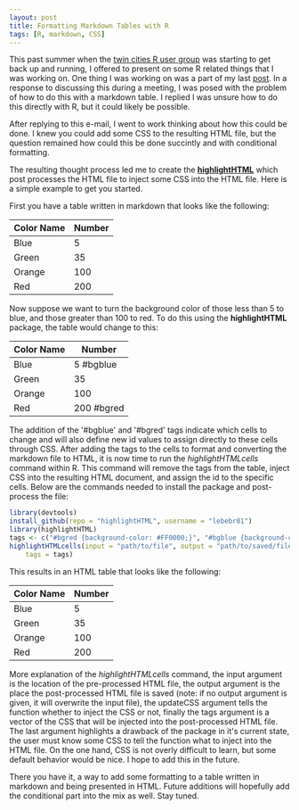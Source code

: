 ```yaml
---
layout: post
title: Formatting Markdown Tables with R
tags: [R, markdown, CSS]
---
```


This past summer when the [twin cities R user group](http://www.meetup.com/twincitiesrug/) was starting to get back up and running, I offered to present on some R related things that I was working on.  One thing I was working on was a part of my last [post](http://http://educate-r.org/2013/09/28/ConditionalFormat/).  In a response to discussing this during a meeting, I was posed with the problem of how to do this with a markdown table.  I replied I was unsure how to do this directly with R, but it could likely be possible.

After replying to this e-mail, I went to work thinking about how this could be done.  I knew you could add some CSS to the resulting HTML file, but the question remained how could this be done succintly and with conditional formatting.

The resulting thought process led me to create the **[highlightHTML](https://github.com/lebebr01/highlightHTML)** which post processes the HTML file to inject some CSS into the HTML file.  Here is a simple example to get you started.

First you have a table written in markdown that looks like the following:

| Color Name | Number   |  
|------------|----------|  
| Blue       | 5        |  
| Green      | 35       |  
| Orange     | 100      |  
| Red        | 200      |  

Now suppose we want to turn the background color of those less than 5 to blue, and those greater than 100 to red.  To do this using the **highlightHTML** package, the table would change to this:

| Color Name | Number     |  
|------------|------------|  
| Blue       | 5  #bgblue |  
| Green      | 35         |  
| Orange     | 100        |  
| Red        | 200 #bgred |  

The addition of the '#bgblue' and '#bgred' tags indicate which cells to change and will also define new id values to assign directly to these cells through CSS.  After adding the tags to the cells to format and converting the markdown file to HTML, it is now time to run the *highlightHTMLcells* command within R.  This command will remove the tags from the table, inject CSS into the resulting HTML document, and assign the id to the specific cells.  Below are the commands needed to install the package and post-process the file:


```r
library(devtools)
install_github(repo = "highlightHTML", username = "lebebr01")
library(highlightHTML)
tags <- c("#bgred {background-color: #FF0000;}", "#bgblue {background-color: #0000FF;}")
highlightHTMLcells(input = "path/to/file", output = "path/to/saved/file", updateCSS = TRUE, 
    tags = tags)
```


This results in an HTML table that looks like the following:

<table><thead>
<tr>
<th>Color Name</th>
<th>Number</th>
</tr>
</thead><tbody>
<tr>
<td>Blue</td>
<td id='bgblue'>5 </td>
</tr>
<tr>
<td>Green</td>
<td>35</td>
</tr>
<tr>
<td>Orange</td>
<td>100</td>
</tr>
<tr>
<td>Red</td>
<td id='bgred'>200</td>
</tr>
</tbody></table>

More explanation of the *highlightHTMLcells* command, the input argument is the location of the pre-processed HTML file, the output argument is the place the post-processed HTML file is saved (note: if no output argument is given, it will overwrite the input file), the updateCSS argument tells the function whether to inject the CSS or not, finally the tags argument is a vector of the CSS that will be injected into the post-processed HTML file.  The last argument highlights a drawback of the package in it's current state, the user must know some CSS to tell the function what to inject into the HTML file.  On the one hand, CSS is not overly difficult to learn, but some default behavior would be nice.  I hope to add this in the future.

There you have it, a way to add some formatting to a table written in markdown and being presented in HTML.  Future additions will hopefully add the conditional part into the mix as well.  Stay tuned.


